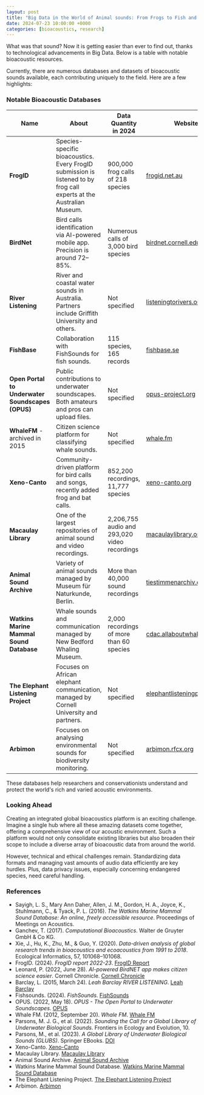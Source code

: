 ```yaml
---
layout: post
title: "Big Data in the World of Animal sounds: From Frogs to Fish and Beyond!"
date: 2024-07-23 10:00:00 +0000
categories: [bioacoustics, research]
---
```


What was that sound? Now it is getting easier than ever to find out, thanks to technological advancements in Big Data. Below is a table with notable bioacoustic resources. 

Currently, there are numerous databases and datasets of bioacoustic sounds available, each contributing uniquely to the field. Here are a few highlights:

### Notable Bioacoustic Databases

| **Name**                           | **About**                                                                                                    | **Data Quantity in 2024**                            | **Website**                           |
|------------------------------------|--------------------------------------------------------------------------------------------------------------|------------------------------------------------------|---------------------------------------|
| **FrogID**                         | Species-specific bioacoustics. Every FrogID submission is listened to by frog call experts at the Australian Museum. | 900,000 frog calls of 218 species                   | [frogid.net.au](https://www.frogid.net.au)           |
| **BirdNet**                        | Bird calls identification via AI-powered mobile app. Precision is around 72–85%.                             | Numerous calls of 3,000 bird species                 | [birdnet.cornell.edu](https://www.birdnet.cornell.edu) |
| **River Listening**                | River and coastal water sounds in Australia. Partners include Griffith University and others.                 | Not specified                                        | [listeningtorivers.org](https://www.listeningtorivers.org) |
| **FishBase**                       | Collaboration with FishSounds for fish sounds.                                                               | 115 species, 165 records                            | [fishbase.se](https://www.fishbase.se)              |
| **Open Portal to Underwater Soundscapes (OPUS)** | Public contributions to underwater soundscapes. Both amateurs and pros can upload files.                      | Not specified                                        | [opus-project.org](https://www.opus-project.org)   |
| **WhaleFM** - archived in 2015     | Citizen science platform for classifying whale sounds.                                                        | Not specified                                        | [whale.fm](https://whale.fm)                  |
| **Xeno-Canto**                     | Community-driven platform for bird calls and songs, recently added frog and bat calls.                        | 852,200 recordings, 11,777 species                  | [xeno-canto.org](https://www.xeno-canto.org)        |
| **Macaulay Library**               | One of the largest repositories of animal sound and video recordings.                                        | 2,206,755 audio and 293,020 video recordings        | [macaulaylibrary.org](https://www.macaulaylibrary.org) |
| **Animal Sound Archive**           | Variety of animal sounds managed by Museum für Naturkunde, Berlin.                                            | More than 40,000 sound recordings                   | [tiestimmenarchiv.de](https://www.tierstimmenarchiv.de) |
| **Watkins Marine Mammal Sound Database** | Whale sounds and communication managed by New Bedford Whaling Museum.                                          | 2,000 recordings of more than 60 species             | [cdac.allaboutwhales.org](https://www.cdac.allaboutwhales.org) |
| **The Elephant Listening Project** | Focuses on African elephant communication, managed by Cornell University and partners.                         | Not specified                                        | [elephantlisteningproject.org](https://www.elephantlisteningproject.org) |
| **Arbimon**                        | Focuses on analysing environmental sounds for biodiversity monitoring.                                         | Not specified                                        | [arbimon.rfcx.org](https://arbimon.org/howitworks) |

These databases help researchers and conservationists understand and protect the world's rich and varied acoustic environments. 

### Looking Ahead

Creating an integrated global bioacoustics platform is an exciting challenge. Imagine a single hub where all these amazing datasets come together, offering a comprehensive view of our acoustic environment. Such a platform would not only consolidate existing libraries but also broaden their scope to include a diverse array of bioacoustic data from around the world.

However, technical and ethical challenges remain. Standardizing data formats and managing vast amounts of audio data efficiently are key hurdles. Plus, data privacy issues, especially concerning endangered species, need careful handling.


### References

- Sayigh, L. S., Mary Ann Daher, Allen, J. M., Gordon, H. A., Joyce, K., Stuhlmann, C., & Tyack, P. L. (2016). *The Watkins Marine Mammal Sound Database: An online, freely accessible resource*. Proceedings of Meetings on Acoustics.
- Ganchev, T. (2017). *Computational Bioacoustics*. Walter de Gruyter GmbH & Co KG.
- Xie, J., Hu, K., Zhu, M., & Guo, Y. (2020). *Data-driven analysis of global research trends in bioacoustics and ecoacoustics from 1991 to 2018*. Ecological Informatics, 57, 101068–101068.
- FrogID. (2024). *FrogID report 2022-23*. [FrogID Report](https://media.australian.museum/media/dd/documents/FrogIDReport-2023-A4insertV9.78106a7.pdf)
- Leonard, P. (2022, June 28). *AI-powered BirdNET app makes citizen science easier*. Cornell Chronicle. [Cornell Chronicle](https://news.cornell.edu/stories/2022/06/ai-powered-birdnet-app-makes-citizen-science-easier)
- Barclay, L. (2015, March 24). *Leah Barclay RIVER LISTENING*. [Leah Barclay](https://leahbarclay.com/portfolio_page/river-listening/)
- Fishsounds. (2024). *FishSounds*. [FishSounds](http://www.fishsounds.net)
- OPUS. (2022, May 18). *OPUS - The Open Portal to Underwater Soundscapes*. [OPUS](https://opus.aq/)
- Whale FM. (2012, September 20). *Whale FM*. [Whale FM](https://whalefm.wordpress.com/)
- Parsons, M. J. G., et al. (2022). *Sounding the Call for a Global Library of Underwater Biological Sounds*. Frontiers in Ecology and Evolution, 10.
- Parsons, M., et al. (2023). *A Global Library of Underwater Biological Sounds (GLUBS)*. Springer EBooks. [DOI](https://doi.org/10.1007/978-3-031-10417-6_123-1)
- Xeno-Canto. [Xeno-Canto](https://www.xeno-canto.org)
- Macaulay Library. [Macaulay Library](https://www.macaulaylibrary.org)
- Animal Sound Archive. [Animal Sound Archive](https://www.tierstimmenarchiv.de)
- Watkins Marine Mammal Sound Database. [Watkins Marine Mammal Sound Database](https://www.cdac.allaboutwhales.org)
- The Elephant Listening Project. [The Elephant Listening Project](https://www.elephantlisteningproject.org)
- Arbimon. [Arbimon](https://arbimon.org/howitworks)
